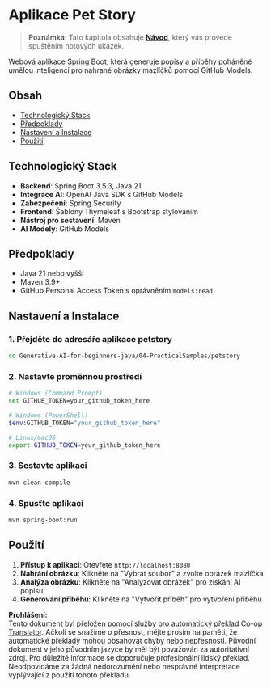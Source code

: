 <!--
CO_OP_TRANSLATOR_METADATA:
{
  "original_hash": "69dffd84127360d3f9446b89de471abe",
  "translation_date": "2025-07-21T21:36:37+00:00",
  "source_file": "04-PracticalSamples/petstory/README.md",
  "language_code": "cs"
}
-->
# Aplikace Pet Story

>**Poznámka**: Tato kapitola obsahuje [**Návod**](./TUTORIAL.md), který vás provede spuštěním hotových ukázek.

Webová aplikace Spring Boot, která generuje popisy a příběhy poháněné umělou inteligencí pro nahrané obrázky mazlíčků pomocí GitHub Models.

## Obsah

- [Technologický Stack](../../../../04-PracticalSamples/petstory)
- [Předpoklady](../../../../04-PracticalSamples/petstory)
- [Nastavení a Instalace](../../../../04-PracticalSamples/petstory)
- [Použití](../../../../04-PracticalSamples/petstory)

## Technologický Stack

- **Backend**: Spring Boot 3.5.3, Java 21
- **Integrace AI**: OpenAI Java SDK s GitHub Models
- **Zabezpečení**: Spring Security
- **Frontend**: Šablony Thymeleaf s Bootstrap stylováním
- **Nástroj pro sestavení**: Maven
- **AI Modely**: GitHub Models

## Předpoklady

- Java 21 nebo vyšší
- Maven 3.9+
- GitHub Personal Access Token s oprávněním `models:read`

## Nastavení a Instalace

### 1. Přejděte do adresáře aplikace petstory
```bash
cd Generative-AI-for-beginners-java/04-PracticalSamples/petstory
```

### 2. Nastavte proměnnou prostředí
   ```bash
   # Windows (Command Prompt)
   set GITHUB_TOKEN=your_github_token_here
   
   # Windows (PowerShell)
   $env:GITHUB_TOKEN="your_github_token_here"
   
   # Linux/macOS
   export GITHUB_TOKEN=your_github_token_here
   ```

### 3. Sestavte aplikaci
```bash
mvn clean compile
```

### 4. Spusťte aplikaci
```bash
mvn spring-boot:run
```

## Použití

1. **Přístup k aplikaci**: Otevřete `http://localhost:8080`
2. **Nahrání obrázku**: Klikněte na "Vybrat soubor" a zvolte obrázek mazlíčka
3. **Analýza obrázku**: Klikněte na "Analyzovat obrázek" pro získání AI popisu
4. **Generování příběhu**: Klikněte na "Vytvořit příběh" pro vytvoření příběhu

**Prohlášení:**  
Tento dokument byl přeložen pomocí služby pro automatický překlad [Co-op Translator](https://github.com/Azure/co-op-translator). Ačkoli se snažíme o přesnost, mějte prosím na paměti, že automatické překlady mohou obsahovat chyby nebo nepřesnosti. Původní dokument v jeho původním jazyce by měl být považován za autoritativní zdroj. Pro důležité informace se doporučuje profesionální lidský překlad. Neodpovídáme za žádná nedorozumění nebo nesprávné interpretace vyplývající z použití tohoto překladu.